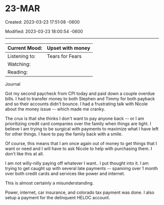 # 23-MAR

Created: 2023-03-23 17:51:08 -0600

Modified: 2023-03-23 18:00:54 -0600

---

| Current Mood: | Upset with money |
|---------------|------------------|
| Listening to: | Tears for Fears  |
| Watching:     |                 |
| Reading:      |                 |

Journal

Got my second paycheck from CPI today and paid down a couple overdue bills. I had to transfer money to both Stephen and Timmy for both payback and so their accounts didn't bounce. I had a frustrating talk with Nicole about the money issue -- which made me cranky.

The crux is that she thinks I don't want to pay anyone back -- or I am prioritizing credit card companies over the family when things are tight. I believe I am trying to be surgical with payments to maximize what I have left for other things. I have to pay the family back with a smile.

Of course, this means that I am once again out of money to get things that I want or need and I will have to ask Nicole to help with purchasing them. I don't like this at all.

I am not willy-nilly paying off whatever I want.. I put thought into it. I am trying to get caught up with several late payments -- spanning over 1 month over both credit cards and services like power and internet.

This is almost certainly a misunderstanding.

Power, internet, car insurance, and colorado tax payment was done. I also setup a payment for the delinquent HELOC account.
